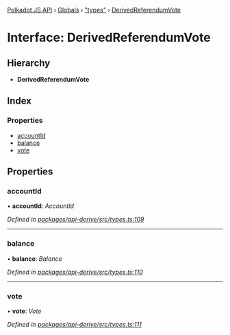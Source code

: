 [Polkadot JS API](../README.md) › [Globals](../globals.md) › ["types"](../modules/_types_.md) › [DerivedReferendumVote](_types_.derivedreferendumvote.md)

# Interface: DerivedReferendumVote

## Hierarchy

* **DerivedReferendumVote**

## Index

### Properties

* [accountId](_types_.derivedreferendumvote.md#accountid)
* [balance](_types_.derivedreferendumvote.md#balance)
* [vote](_types_.derivedreferendumvote.md#vote)

## Properties

###  accountId

• **accountId**: *AccountId*

*Defined in [packages/api-derive/src/types.ts:109](https://github.com/polkadot-js/api/blob/8a5a86e8b/packages/api-derive/src/types.ts#L109)*

___

###  balance

• **balance**: *Balance*

*Defined in [packages/api-derive/src/types.ts:110](https://github.com/polkadot-js/api/blob/8a5a86e8b/packages/api-derive/src/types.ts#L110)*

___

###  vote

• **vote**: *Vote*

*Defined in [packages/api-derive/src/types.ts:111](https://github.com/polkadot-js/api/blob/8a5a86e8b/packages/api-derive/src/types.ts#L111)*
